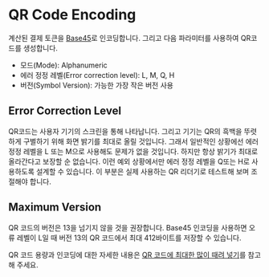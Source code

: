 # QR Code Encoding

계산된 결제 토큰을 [Base45](https://www.rfc-editor.org/rfc/rfc9285.html)로 인코딩합니다. 그리고 다음 파라미터를 사용하여 QR코드를 생성합니다.

- 모드(Mode): Alphanumeric
- 에러 정정 레벨(Error correction level): L, M, Q, H
- 버전(Symbol Version): 가능한 가장 작은 버전 사용

## Error Correction Level

QR코드는 사용자 기기의 스크린을 통해 나타납니다. 그리고 기기는 QR의 흑백을 뚜렷하게 구별하기 위해 화면 밝기를 최대로 올릴 것입니다. 그래서 일반적인 상황에선 에러 정정 레벨을 L 또는 M으로 사용해도 문제가 없을 것입니다. 하지만 항상 밝기가 최대로 올라간다고 보장할 순 없습니다. 이런 예외 상황에서만 에러 정정 레벨을 Q또는 H로 사용하도록 설계할 수 있습니다. 이 부분은 실제 사용하는 QR 리더기로 테스트해 보며 조절해야 합니다.

## Maximum Version

QR 코드의 버전은 13을 넘기지 않을 것을 권장합니다. Base45 인코딩을 사용하면 오류 레벨이 L일 때 버전 13의 QR 코드에서 최대 412바이트를 저장할 수 있습니다.

QR 코드 용량과 인코딩에 대한 자세한 내용은 [QR 코드에 최대한 많이 때려 넣기](https://blog.javien.dev/6)를 참고해 주세요.

